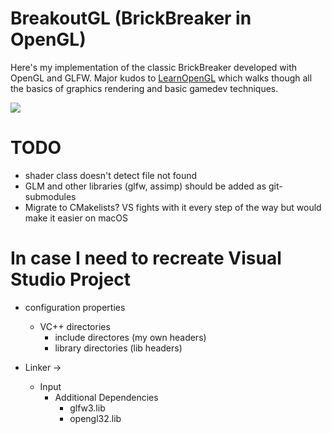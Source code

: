 # BreakoutGL (BrickBreaker in OpenGL)

Here's my implementation of the classic BrickBreaker developed with OpenGL and GLFW. Major kudos to [LearnOpenGL](https://learnopengl.com/) which walks though all the basics of graphics rendering and basic gamedev techniques.

![](https://github.com/asinha94/BreakoutGL/blob/master/breakout.gif)

# TODO	
- shader class doesn't detect file not found
- GLM and other libraries (glfw, assimp) should be added as git-submodules
- Migrate to CMakelists? VS fights with it every step of the way but would make it easier on macOS


# In case I need to recreate Visual Studio Project

- configuration properties
	- VC++ directories
		- include directores (my own headers)
		- library directories (lib headers)

- Linker -> 
	- Input
		- Additional Dependencies
			- glfw3.lib
			- opengl32.lib
			
